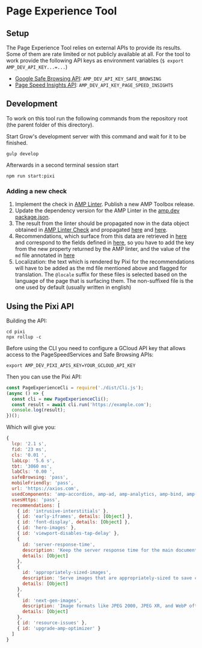 # Page Experience Tool

## Setup

The Page Experience Tool relies on external APIs to provide its results. Some of them are rate limited or not publicly available at all. For the tool to work provide the following API keys as environment variables (`$ export AMP_DEV_API_KEY...=...`)

- [Google Safe Browsing API](https://developers.google.com/safe-browsing/v4): `AMP_DEV_API_KEY_SAFE_BROWSING`
- [Page Speed Insights API](https://developers.google.com/speed/docs/insights/v5/get-started): `AMP_DEV_API_KEY_PAGE_SPEED_INSIGHTS`

## Development

To work on this tool run the following commands from the repository root (the parent folder of this directory).

Start Grow's development server with this command and wait for it to be finished.

```
gulp develop
```

Afterwards in a second terminal session start

```
npm run start:pixi
```

### Adding a new check

1. Implement the check in [AMP Linter](https://github.com/ampproject/amp-toolbox/tree/main/packages/linter). Publish a new AMP Toolbox release.
2. Update the dependency version for the AMP Linter in the [amp.dev package.json](https://github.com/ampproject/amp.dev/blob/future/package.json#L60).
3. The result from the linter should be propagated now in the data object obtained in [AMP Linter Check](https://github.com/ampproject/amp.dev/blob/a6cd7e741d83ca5bb19f2a074c2a5d41b64906d6/pixi/backend/api.js#L86) and propagated [here](https://github.com/ampproject/amp.dev/blob/a6cd7e741d83ca5bb19f2a074c2a5d41b64906d6/pixi/src/checks/AmpLinterCheck.js#L108) and [here](https://github.com/ampproject/amp.dev/blob/a6cd7e741d83ca5bb19f2a074c2a5d41b64906d6/pixi/src/ui/PageExperience.js#L236-L249).
4. Recommendations, which surface from this data are retrieved in [here](https://github.com/ampproject/amp.dev/blob/a6cd7e741d83ca5bb19f2a074c2a5d41b64906d6/pixi/src/utils/checkAggregation/recommendations.js#L87) and correspond to the fields defined in [here](https://github.com/ampproject/amp.dev/blob/a6cd7e741d83ca5bb19f2a074c2a5d41b64906d6/pixi/src/utils/checkAggregation/recommendations.js#L19), so you have to add the key from the new property returned by the AMP linter, and the value of the `md` file annotated in [here](https://github.com/ampproject/amp.dev/tree/future/pages/content/pixi/recommendations)
5. Localization: the text which is rendered by Pixi for the recommendations will have to be added as the md file mentioned above and flagged for translation. The `@locale` suffix for these files is selected based on the language of the page that is surfacing them. The non-suffixed file is the one used by default (usually written in english)

## Using the Pixi API

Building the API:

```shell
cd pixi
npx rollup -c
```

Before using the CLI you need to configure a GCloud API key that allows access to the PageSpeedServices and Safe Browsing APIs:

```
export AMP_DEV_PIXI_APIS_KEY=YOUR_GCLOUD_API_KEY
```

Then you can use the Pixi API:

```js
const PageExperienceCli = require('./dist/Cli.js');
(async () => {
  const cli = new PageExperienceCli();
  const result = await cli.run('https://example.com');
  console.log(result);
})();
```

Which will give you:

```js
{
  lcp: '2.1 s',
  fid: '23 ms',
  cls: '0.01 ',
  labLcp: '5.6 s',
  tbt: '3060 ms',
  labCls: '0.00 ',
  safeBrowsing: 'pass',
  mobileFriendly: 'pass',
  url: 'https://axios.com',
  usedComponents: 'amp-accordion, amp-ad, amp-analytics, amp-bind, amp-list, amp-mustache, amp-form, amp-lightbox, amp-iframe, amp-jwplayer, amp-social-share',
  usesHttps: 'pass',
  recommendations: [
    { id: 'intrusive-interstitials' },
    { id: 'early-iframes', details: [Object] },
    { id: 'font-display', details: [Object] },
    { id: 'hero-images' },
    { id: 'viewport-disables-tap-delay' },
    {
      id: 'server-response-time',
      description: 'Keep the server response time for the main document short because all other requests depend on it. [Learn more](https://web.dev/time-to-first-byte/).',
      details: [Object]
    },
    {
      id: 'appropriately-sized-images',
      description: 'Serve images that are appropriately-sized to save cellular data and improve load time. [Learn more](https://web.dev/uses-responsive-images/).',
      details: [Object]
    },
    {
      id: 'next-gen-images',
      description: 'Image formats like JPEG 2000, JPEG XR, and WebP often provide better compression than PNG or JPEG, which means faster downloads and less data consumption. [Learn more](https://web.dev/uses-webp-images/).',
      details: [Object]
    },
    { id: 'resource-issues' },
    { id: 'upgrade-amp-optimizer' }
  ]
}
```
